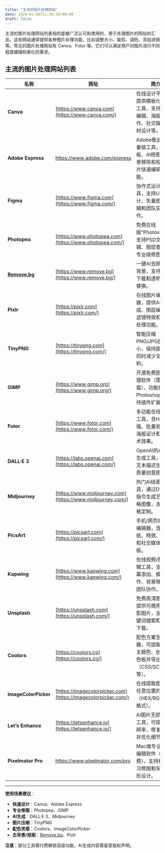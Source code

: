 ```yaml
---
title: "主流的图片处理网站"
date: 2024-01-05T11:56:34+08:00
draft: false
---
```





主流的图片处理网站列表指的是被广泛认可和使用的、用于处理图片的网站的汇总。这些网站通常提供各种图片处理功能，比如调整大小、裁剪、调色、添加滤镜等。常见的图片处理网站有 Canva、Fotor 等。它们可以满足用户对图片进行不同程度编辑和美化的需求。

## 主流的图片处理网站列表
| 名称 | 网址 | 简介 |
| --- | --- | --- |
| **Canva** | [https://www.canva.com](https://www.canva.com/) | 在线设计平台，提供模板化设计工具，支持图片编辑、海报制作、社交媒体素材设计等。 |
| **Adobe Express** | https://www.adobe.com/express | Adobe推出的轻量级工具，含模板、AI修图、背景移除和视频/图片快速编辑功能。 |
| **Figma** | [https://www.figma.com](https://www.figma.com/) | 协作式设计工具，支持UI/UX设计、矢量图形编辑和团队实时协作。 |
| **Photopea** | [https://www.photopea.com](https://www.photopea.com/) | 免费在线版“Photoshop”，支持PSD文件编辑、图层管理和专业级修图。 |
| [**Remove.bg**](http://remove.bg/) | [https://www.remove.bg](https://www.remove.bg/) | 一键AI去除图片背景，支持高清下载和透明背景替换。 |
| **Pixlr** | [https://pixlr.com](https://pixlr.com/) | 在线图片编辑器，提供AI生成、图层编辑、滤镜特效和批量处理功能。 |
| **TinyPNG** | [https://tinypng.com](https://tinypng.com/) | 智能压缩PNG/JPG图片大小，保持画质的同时减少文件体积。 |
| **GIMP** | [https://www.gimp.org](https://www.gimp.org/) | 开源免费图像处理软件（需下载），功能接近Photoshop，支持插件扩展。 |
| **Fotor** | [https://www.fotor.com](https://www.fotor.com/) | 多功能在线修图工具，含HDR增强、批量处理、海报设计和AI艺术效果。 |
| **DALL·E 3** | [https://labs.openai.com](https://labs.openai.com/) | OpenAI的AI图像生成工具，通过文本描述生成高质量创意图片。 |
| **Midjourney** | [https://www.midjourney.com](https://www.midjourney.com/) | 热门AI绘画工具，通过Discord指令生成艺术风格图像，支持风格定制。 |
| **PicsArt** | [https://picsart.com](https://picsart.com/) | 手机/网页端全能编辑器，含贴纸、特效、拼图和社交媒体模板。 |
| **Kapwing** | [https://www.kapwing.com](https://www.kapwing.com/) | 在线视频/图片编辑工具，支持字幕添加、模因制作、背景移除和团队协作。 |
| **Unsplash** | [https://unsplash.com](https://unsplash.com/) | 免费高清图库，提供可商用的摄影图片，支持关键词搜索和分类下载。 |
| **Coolors** | [https://coolors.co](https://coolors.co/) | 配色方案生成器，可提取图片主题色、创建调色板并导出代码（CSS/SCSS等）。 |
| **ImageColorPicker** | [https://imagecolorpicker.com](https://imagecolorpicker.com/) | 在线提取图片中任意位置的色值（HEX/RGB/HSL格式）。 |
| **Let’s Enhance** | [https://letsenhance.io](https://letsenhance.io/) | AI图片无损放大工具，可提升分辨率、修复模糊并优化细节。 |
| **Pixelmator Pro** | https://www.pixelmator.com/pro | Mac端专业图像编辑软件（付费），支持机器学习修图和矢量图形设计。 |

---

**使用场景建议**：

- **快速设计**：Canva、Adobe Express
- **专业修图**：Photopea、GIMP
- **AI生成**：DALL·E 3、Midjourney
- **图片压缩**：TinyPNG
- **配色灵感**：Coolors、ImageColorPicker
- **去背景/抠图**：[Remove.bg](http://remove.bg/)、Pixlr

**注意**：部分工具需付费解锁高级功能，AI生成内容需留意版权声明。